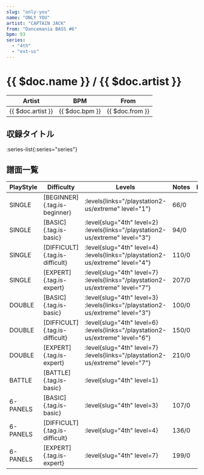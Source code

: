 ```yaml
---
slug: "only-you"
name: "ONLY YOU"
artist: "CAPTAIN JACK"
from: "Dancemania BASS #6"
bpm: 93
series:
  - "4th"
  - "ext-us"
---
```


# {{ $doc.name }} / {{ $doc.artist }}

|Artist|BPM|From|
|------|---|----|
|{{ $doc.artist }}|{{ $doc.bpm }}|{{ $doc.from }}|

## 収録タイトル

:series-list{:series="series"}

## 譜面一覧

|PlayStyle|Difficulty|Levels|Notes|Movie|
|---------|----------|------|-----|-----|
|SINGLE|[BEGINNER]{.tag.is-beginner}| :levels{links="/playstation2-us/extreme" level="1"}|66/0||
|SINGLE|[BASIC]{.tag.is-basic}|<div class="field is-grouped is-grouped-multiline"> :level{slug="4th" level=2}  :levels{links="/playstation2-us/extreme" level="3"}</div>|94/0||
|SINGLE|[DIFFICULT]{.tag.is-difficult}|<div class="field is-grouped is-grouped-multiline"> :level{slug="4th" level=4}  :levels{links="/playstation2-us/extreme" level="4"}</div>|110/0||
|SINGLE|[EXPERT]{.tag.is-expert}|<div class="field is-grouped is-grouped-multiline"> :level{slug="4th" level=7}  :levels{links="/playstation2-us/extreme" level="7"}</div>|207/0||
|DOUBLE|[BASIC]{.tag.is-basic}|<div class="field is-grouped is-grouped-multiline"> :level{slug="4th" level=3}  :levels{links="/playstation2-us/extreme" level="3"}</div>|100/0||
|DOUBLE|[DIFFICULT]{.tag.is-difficult}|<div class="field is-grouped is-grouped-multiline"> :level{slug="4th" level=6}  :levels{links="/playstation2-us/extreme" level="6"}</div>|150/0||
|DOUBLE|[EXPERT]{.tag.is-expert}|<div class="field is-grouped is-grouped-multiline"> :level{slug="4th" level=7}  :levels{links="/playstation2-us/extreme" level="7"}</div>|210/0||
|BATTLE|[BATTLE]{.tag.is-basic}|<div class="field is-grouped is-grouped-multiline"> :level{slug="4th" level=1}</div>|||
|6-PANELS|[BASIC]{.tag.is-basic}|<div class="field is-grouped is-grouped-multiline"> :level{slug="4th" level=3}</div>|107/0||
|6-PANELS|[DIFFICULT]{.tag.is-difficult}|<div class="field is-grouped is-grouped-multiline"> :level{slug="4th" level=4}</div>|136/0||
|6-PANELS|[EXPERT]{.tag.is-expert}|<div class="field is-grouped is-grouped-multiline"> :level{slug="4th" level=7}</div>|199/0||
